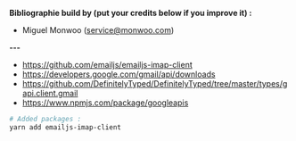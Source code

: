 **Bibliographie build by (put your credits below if you improve it) :**

- Miguel Monwoo (service@monwoo.com)

**---**

- https://github.com/emailjs/emailjs-imap-client
- https://developers.google.com/gmail/api/downloads
- https://github.com/DefinitelyTyped/DefinitelyTyped/tree/master/types/gapi.client.gmail
- https://www.npmjs.com/package/googleapis

```bash
# Added packages :
yarn add emailjs-imap-client

```
